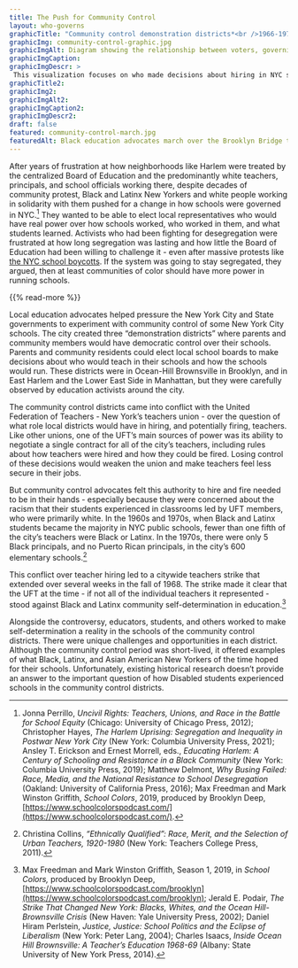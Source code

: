 ```yaml
--- 
title: The Push for Community Control
layout: who-governs
graphicTitle: "Community control demonstration districts*<br />1966-1970"
graphicImg: community-control-graphic.jpg
graphicImgAlt: Diagram showing the relationship between voters, governing board for a neighborhood, and the school system as part of an experiment
graphicImgCaption:
graphicImgDescr: >
 This visualization focuses on who made decisions about hiring in NYC schools. Other areas, like school construction or purchasing materials for schools, may have differed. In the city’s three community control demonstration districts, parents and voters elect the members of their local district’s governing board. (Parents who were not eligible to vote in other elections could vote in school board elections). The board has authority to hire a district superintendent, principals, and teachers, who taught the students in the schools in the demonstration district.<br /><br />\* This slide describes the governance structure in 3 community control demonstration districts that were located in East Harlem, Ocean Hill-Brownsville, and the Lower East Side.<br />\** Parents are included here in addition to voters because community members who were not US citizens and thus could not vote in other elections could participate in school board elections
graphicTitle2:  
graphicImg2: 
graphicImgAlt2: 
graphicImgCaption2:
graphicImgDescr2:
draft: false
featured: community-control-march.jpg
featuredAlt: Black education advocates march over the Brooklyn Bridge together, arms linked. A large sign reads &quot;Self-Determination for Black Communities, Youth Against War & Fascism&quot;
--- 
```


After years of frustration at how neighborhoods like Harlem were treated by the centralized Board of Education and the predominantly white teachers, principals, and school officials working there, despite decades of community protest, Black and Latinx New Yorkers and white people working in solidarity with them pushed for a change in how schools were governed in NYC.[^1] They wanted to be able to elect local representatives who would have real power over how schools worked, who worked in them, and what students learned. Activists who had been fighting for desegregation were frustrated at how long segregation was lasting and how little the Board of Education had been willing to challenge it - even after massive protests like [the NYC school boycotts](/topics/boycotting-ny-schools/). If the system was going to stay segregated, they argued, then at least communities of color should have more power in running schools.

{{% read-more %}}

Local education advocates helped pressure the New York City and State governments to experiment with community control of some New York City schools. The city created three “demonstration districts” where parents and community members would have democratic control over their schools. Parents and community residents could elect local school boards to make decisions about who would teach in their schools and how the schools would run. These districts were in Ocean-Hill Brownsville in Brooklyn, and in East Harlem and the Lower East Side in Manhattan, but they were carefully observed by education activists around the city.

The community control districts came into conflict with the United Federation of Teachers - New York’s teachers union - over the question of what role local districts would have in hiring, and potentially firing, teachers. Like other unions, one of the UFT’s main sources of power was its ability to negotiate a single contract for all of the city’s teachers, including rules about how teachers were hired and how they could be fired. Losing control of these decisions would weaken the union and make teachers feel less secure in their jobs.

But community control advocates felt this authority to hire and fire needed to be in their hands - especially because they were concerned about the racism that their students experienced in classrooms led by UFT members, who were primarily white. In the 1960s and 1970s, when Black and Latinx students became the majority in NYC public schools, fewer than one fifth of the city’s teachers were Black or Latinx. In the 1970s, there were only 5 Black principals, and no Puerto Rican principals, in the city’s 600 elementary schools.[^2]

This conflict over teacher hiring led to a citywide teachers strike that extended over several weeks in the fall of 1968. The strike made it clear that the UFT at the time - if not all of the individual teachers it represented - stood against Black and Latinx community self-determination in education.[^3]

Alongside the controversy, educators, students, and others worked to make self-determination a reality in the schools of the community control districts. There were unique challenges and opportunities in each district. Although the community control period was short-lived, it offered examples of what Black, Latinx, and Asian American New Yorkers of the time hoped for their schools. Unfortunately, existing historical research doesn’t provide an answer to the important question of how Disabled students experienced schools in the community control districts.

[^1]:  Jonna Perrillo, *Uncivil Rights: Teachers, Unions, and Race in the Battle for School Equity* (Chicago: University of Chicago Press, 2012); Christopher Hayes, *The Harlem Uprising: Segregation and Inequality in Postwar New York City* (New York: Columbia University Press, 2021); Ansley T. Erickson and Ernest Morrell, eds., *Educating Harlem: A Century of Schooling and Resistance in a Black Community* (New York: Columbia University Press, 2019); Matthew Delmont, *Why Busing Failed: Race, Media, and the National Resistance to School Desegregation* (Oakland: University of California Press, 2016); Max Freedman and Mark Winston Griffith, *School Colors*, 2019, produced by Brooklyn Deep, [https://www.schoolcolorspodcast.com/](https://www.schoolcolorspodcast.com/).

[^2]: Christina Collins, *“Ethnically Qualified”: Race, Merit, and the Selection of Urban Teachers, 1920-1980* (New York: Teachers College Press, 2011).

[^3]: Max Freedman and Mark Winston Griffith, Season 1, 2019, in *School Colors,* produced by Brooklyn Deep, [https://www.schoolcolorspodcast.com/brooklyn](https://www.schoolcolorspodcast.com/brooklyn); Jerald E. Podair, *The Strike That Changed New York: Blacks, Whites, and the Ocean Hill-Brownsville Crisis* (New Haven: Yale University Press, 2002); Daniel Hiram Perlstein, *Justice, Justice: School Politics and the Eclipse of Liberalism* (New York: Peter Lang, 2004); Charles Isaacs, *Inside Ocean Hill Brownsville: A Teacher’s Education 1968-69* (Albany: State University of New York Press, 2014).
